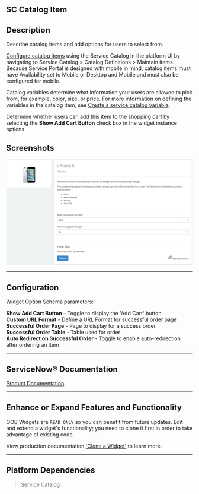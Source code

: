 ##  SC Catalog Item

## Description

Describe catalog items and add options for users to select from.

[Configure catalog items](https://docs.servicenow.com/search?q='Service+catalog+items') using the Service Catalog in the platform UI by navigating to Service Catalog > Catalog Definitions > Maintain items. Because Service Portal is designed with mobile in mind, catalog items must have Availability set to Mobile or Desktop and Mobile and must also be configured for mobile.

Catalog variables determine what information your users are allowed to pick from, for example, color, size, or price. For more information on defining the variables in the catalog item, see [Create a service catalog variable](https://docs.servicenow.com/search?q=%27Create+Service+Catalog+variables%27).

Determine whether users can add this item to the shopping cart by selecting the **Show Add Cart Button** check box in the widget instance options.

## Screenshots
![alt text](../images/WidgetSCCatalogItem.png "Widget SC Catalog Item")

---
## Configuration

Widget Option Schema parameters:

**Show Add Cart Button** - Toggle to display the 'Add Cart' button<br/>
**Custom URL Format** - Define a URL Format for successful order page<br/>
**Successful Order Page** - Page to display for a success order<br/>
**Successful Order Table** - Table used for order<br/>
**Auto Redirect on Successful Order** - Toggle to enable auto-redirection after ordering an item<br/>

---
## ServiceNow® Documentation
[Product Documentation](https://docs.servicenow.com/search?q=SC+Catalog+Item+widget) 

---
## Enhance or Expand Features and Functionality

OOB Widgets are `READ ONLY` so you can benefit from future updates. Edit and extend a widget's functionality; you need to clone it first in order to take advantage of existing code.

View production documentation ['Clone a Widget'](https://docs.servicenow.com/search?q=Clone+a+Widget) to learn more.

---
## Platform Dependencies

> Service Catalog

